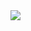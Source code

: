 <img src="https://capsule-render.vercel.app/api?type=waving&color=gradient&height=200&desc=hiiiii"/>
